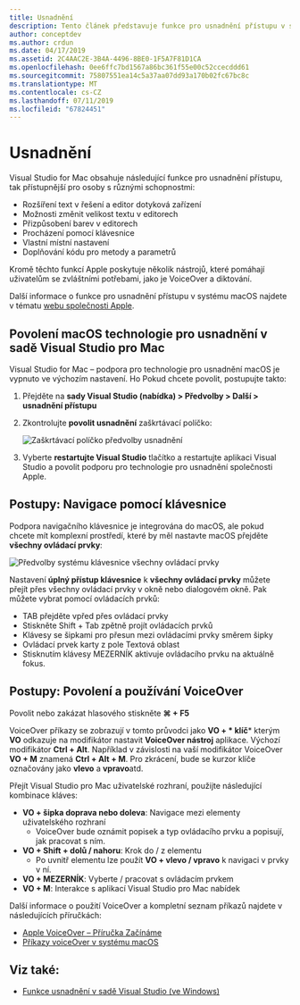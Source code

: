 ```yaml
---
title: Usnadnění
description: Tento článek představuje funkce pro usnadnění přístupu v sadě Visual Studio pro Mac a jak lze povolit.
author: conceptdev
ms.author: crdun
ms.date: 04/17/2019
ms.assetid: 2C4AAC2E-3B4A-4496-8BE0-1F5A7F81D1CA
ms.openlocfilehash: 0ee6ffc7bd1567a86bc361f55e00c52ccecddd61
ms.sourcegitcommit: 75807551ea14c5a37aa07dd93a170b02fc67bc8c
ms.translationtype: MT
ms.contentlocale: cs-CZ
ms.lasthandoff: 07/11/2019
ms.locfileid: "67824451"
---
```

# <a name="accessibility"></a>Usnadnění

Visual Studio for Mac obsahuje následující funkce pro usnadnění přístupu, tak přístupnější pro osoby s různými schopnostmi:

- Rozšíření text v řešení a editor dotyková zařízení
- Možnosti změnit velikost textu v editorech
- Přizpůsobení barev v editorech
- Procházení pomocí klávesnice
- Vlastní místní nastavení
- Doplňování kódu pro metody a parametrů

Kromě těchto funkcí Apple poskytuje několik nástrojů, které pomáhají uživatelům se zvláštními potřebami, jako je VoiceOver a diktování.

Další informace o funkce pro usnadnění přístupu v systému macOS najdete v tématu [webu společnosti Apple](https://www.apple.com/accessibility/mac/).

## <a name="enabling-macos-assistive-technologies-in-visual-studio-for-mac"></a>Povolení macOS technologie pro usnadnění v sadě Visual Studio pro Mac

Visual Studio for Mac – podpora pro technologie pro usnadnění macOS je vypnuto ve výchozím nastavení. Ho Pokud chcete povolit, postupujte takto:

1. Přejděte na **sady Visual Studio (nabídka) > Předvolby > Další > usnadnění přístupu**

2. Zkontrolujte **povolit usnadnění** zaškrtávací políčko:

   ![Zaškrtávací políčko předvolby usnadnění](media/accessibility-preferences.png)

3. Vyberte **restartujte Visual Studio** tlačítko a restartujte aplikaci Visual Studio a povolit podporu pro technologie pro usnadnění společnosti Apple.

## <a name="how-to-use-keyboard-navigation"></a>Postupy: Navigace pomocí klávesnice

Podpora navigačního klávesnice je integrována do macOS, ale pokud chcete mít komplexní prostředí, které by měl nastavte macOS přejděte **všechny ovládací prvky**:

![Předvolby systému klávesnice všechny ovládací prvky](media/accessibility-preferences-keyboard.png)

Nastavení **úplný přístup klávesnice** k **všechny ovládací prvky** můžete přejít přes všechny ovládací prvky v okně nebo dialogovém okně. Pak můžete vybrat pomocí ovládacích prvků:

- TAB přejděte vpřed přes ovládací prvky
- Stiskněte Shift + Tab zpětně projít ovládacích prvků
- Klávesy se šipkami pro přesun mezi ovládacími prvky směrem šipky
- Ovládací prvek karty z pole Textová oblast
- Stisknutím klávesy MEZERNÍK aktivuje ovládacího prvku na aktuálně fokus.

## <a name="how-to-enable-and-use-voiceover"></a>Postupy: Povolení a používání VoiceOver

Povolit nebo zakázat hlasového stiskněte  **&#8984; + F5**

VoiceOver příkazy se zobrazují v tomto průvodci jako **VO + * klíč*** kterým **VO** odkazuje na modifikátor nastavit **VoiceOver nástroj** aplikace. Výchozí modifikátor **Ctrl + Alt**. Například v závislosti na vaší modifikátor VoiceOver **VO + M** znamená **Ctrl + Alt + M**. Pro zkrácení, bude se kurzor klíče označovány jako **vlevo** a **vpravo**atd.

Přejít Visual Studio pro Mac uživatelské rozhraní, použijte následující kombinace kláves:

- **VO + šipka doprava nebo doleva**: Navigace mezi elementy uživatelského rozhraní
  - VoiceOver bude oznámit popisek a typ ovládacího prvku a popisují, jak pracovat s ním.
- **VO + Shift + dolů / nahoru**: Krok do / z elementu
  - Po uvnitř elementu lze použít **VO + vlevo / vpravo** k navigaci v prvky v ní.
- **VO + MEZERNÍK**: Vyberte / pracovat s ovládacím prvkem
- **VO + M**: Interakce s aplikací Visual Studio pro Mac nabídek

Další informace o použití VoiceOver a kompletní seznam příkazů najdete v následujících příručkách:

- [Apple VoiceOver – Příručka Začínáme](https://support.apple.com/en-us/guide/voiceover-guide/welcome/web)
- [Příkazy voiceOver v systému macOS](http://lab.dotjay.com/notes/voiceover-commands/)

## <a name="see-also"></a>Viz také:

- [Funkce usnadnění v sadě Visual Studio (ve Windows)](/visualstudio/ide/reference/accessibility-features-of-visual-studio)
